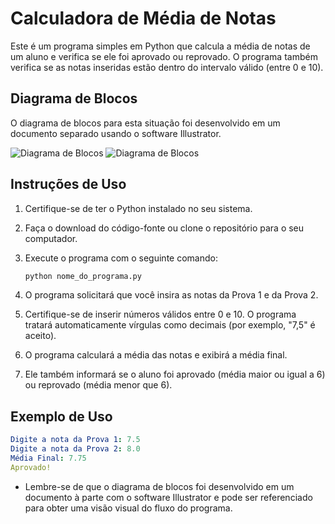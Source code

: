 # Calculadora de Média de Notas

Este é um programa simples em Python que calcula a média de notas de um aluno e verifica se ele foi aprovado ou reprovado. O programa também verifica se as notas inseridas estão dentro do intervalo válido (entre 0 e 10).

## Diagrama de Blocos

O diagrama de blocos para esta situação foi desenvolvido em um documento separado usando o software Illustrator.

![Diagrama de Blocos](https://1drv.ms/i/s!AnwJyryEdHw0gr19_dfpQp0Gf79EvA?e=0zp5Mh)
![Diagrama de Blocos](https://1drv.ms/i/s!AnwJyryEdHw0gr18ADTwXMwv04sGtw?e=bG6YII)

## Instruções de Uso

1. Certifique-se de ter o Python instalado no seu sistema.

2. Faça o download do código-fonte ou clone o repositório para o seu computador.

3. Execute o programa com o seguinte comando:

   ```python
   python nome_do_programa.py
   
4. O programa solicitará que você insira as notas da Prova 1 e da Prova 2.

5. Certifique-se de inserir números válidos entre 0 e 10. O programa tratará automaticamente vírgulas como decimais (por exemplo, "7,5" é aceito).

6. O programa calculará a média das notas e exibirá a média final.

7. Ele também informará se o aluno foi aprovado (média maior ou igual a 6) ou reprovado (média menor que 6).

## Exemplo de Uso

   ```yaml
Digite a nota da Prova 1: 7.5
Digite a nota da Prova 2: 8.0
Média Final: 7.75
Aprovado!
 ```

* Lembre-se de que o diagrama de blocos foi desenvolvido em um documento à parte com o software Illustrator e pode ser referenciado para obter uma visão visual do fluxo do programa.